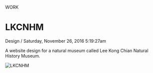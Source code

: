<p class="type">WORK</p>

# LKCNHM

<p class="meta">Design  /  Saturday, November 26, 2016 5:19:27am</p>

A website design for a natural museum called Lee Kong Chian Natural History Museum.

![LKCNHM](https://farooq-agent.web.app/assets/images/works/large/BDYKzn6j_work_image.jpg)

